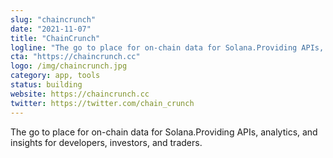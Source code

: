 ```yaml
---
slug: "chaincrunch"
date: "2021-11-07"
title: "ChainCrunch"
logline: "The go to place for on-chain data for Solana.Providing APIs, analytics, and insights for developers, investors, and traders."
cta: "https://chaincrunch.cc"
logo: /img/chaincrunch.jpg
category: app, tools
status: building
website: https://chaincrunch.cc
twitter: https://twitter.com/chain_crunch
---
```


The go to place for on-chain data for Solana.Providing APIs, analytics, and insights for developers, investors, and traders.

